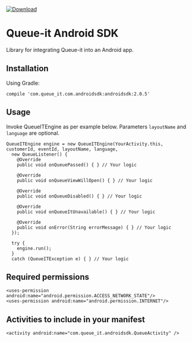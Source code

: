 [ ![Download](https://api.bintray.com/packages/queueit/maven/com.queue_it.androidsdk/images/download.svg) ](https://bintray.com/queueit/maven/com.queue_it.androidsdk/_latestVersion)

# Queue-it Android SDK

Library for integrating Queue-it into an Android app.

## Installation

Using Gradle:

    compile 'com.queue_it.com.androidsdk:androidsdk:2.0.5'

## Usage

Invoke QueueITEngine as per example below. Parameters `layoutName` and `language` are optional.

    QueueITEngine engine = new QueueITEngine(YourActivity.this, customerId, eventId, layoutName, language,
      new QueueListener() {
        @Override
        public void onQueuePassed() { } // Your logic

        @Override
        public void onQueueViewWillOpen() { } // Your logic

        @Override
        public void onQueueDisabled() { } // Your logic

        @Override
        public void onQueueItUnavailable() { } // Your logic

        @Override
        public void onError(String errorMessage) { } // Your logic
      });

      try {
        engine.run();
      }
      catch (QueueITException e) { } // Your logic


## Required permissions

    <uses-permission android:name="android.permission.ACCESS_NETWORK_STATE"/>
    <uses-permission android:name="android.permission.INTERNET"/>

## Activities to include in your manifest

    <activity android:name="com.queue_it.androidsdk.QueueActivity" />
